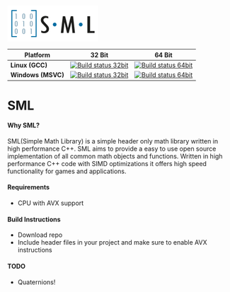 ![SML Logo](logo.png)

| **Platform** | **32 Bit** | **64 Bit** |
|---|---|---|
|**Linux (GCC)**         |[![Build status 32bit](https://ci.appveyor.com/api/projects/status/t9nhyqpo9eydrq36?svg=true)](https://ci.appveyor.com/project/Pitj3/sml) |[![Build status 64bit](https://ci.appveyor.com/api/projects/status/llf6vglm9lwxka6c?svg=true)](https://ci.appveyor.com/project/Pitj3/sml-mpl8y) |
|**Windows (MSVC)**         |[![Build status 32bit](https://ci.appveyor.com/api/projects/status/7yh9okxk0ed86a9v?svg=true)](https://ci.appveyor.com/project/Pitj3/sml-3lyt5) |[![Build status 64bit](https://ci.appveyor.com/api/projects/status/7gy2b6ueqhi2l35o?svg=true)](https://ci.appveyor.com/project/Pitj3/sml-ckq3k) |

# SML
#### Why SML?
SML(Simple Math Library) is a simple header only math library written in high performance C++.
SML aims to provide a easy to use open source implementation of all common math objects and functions.
Written in high performance C++ code with SIMD optimizations it offers high speed functionality for games and applications.

#### Requirements
- CPU with AVX support

#### Build Instructions
- Download repo
- Include header files in your project and make sure to enable AVX instructions

#### TODO
- Quaternions!



